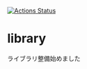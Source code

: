  [![Actions Status](https://github.com/tqkoh/library/workflows/verify/badge.svg)](https://github.com/tqkoh/library/actions)

# library
ライブラリ整備始めました
